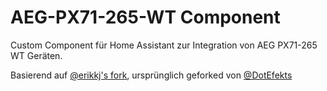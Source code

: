 # AEG-PX71-265-WT Component
Custom Component für Home Assistant zur Integration von AEG PX71-265 WT Geräten.

Basierend auf [@erikkj's fork](https://github.com/erikkj/ElectroluxClimateComponent), ursprünglich geforked von [@DotEfekts](https://github.com/DotEfekts/ElectroluxClimateComponent)
